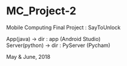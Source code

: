 # MC_Project-2
Mobile Computing Final Project : SayToUnlock

<SayToUnlock>
App(java) -> dir : app (Android Studio) <br>
Server(python) -> dir : PyServer (Pycham)

May & June, 2018
